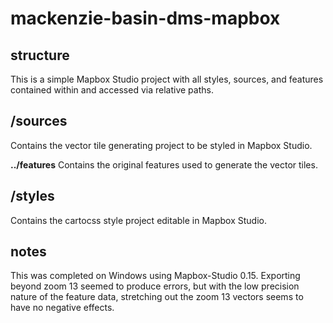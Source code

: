 mackenzie-basin-dms-mapbox
=========

structure
----------------
This is a simple Mapbox Studio project with all styles, sources, and features contained within and accessed via relative paths.

/sources
---------------
Contains the vector tile generating project to be styled in Mapbox Studio.

**../features**
Contains the original features used to generate the vector tiles.  

/styles
---------------
Contains the cartocss style project editable in Mapbox Studio.  

notes
---------------
This was completed on Windows using Mapbox-Studio 0.15.  Exporting beyond zoom 13 seemed to produce errors, but with the low precision nature of the feature data, stretching out the zoom 13 vectors seems to have no negative effects.  
